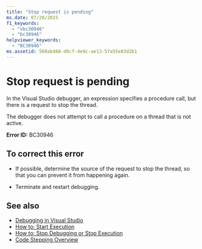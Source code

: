```yaml
---
title: "Stop request is pending"
ms.date: 07/20/2015
f1_keywords: 
  - "vbc30946"
  - "bc30946"
helpviewer_keywords: 
  - "BC30946"
ms.assetid: 560ab468-d8cf-4e9c-ae13-57a55e83d2b1
---
```

# Stop request is pending
In the Visual Studio debugger, an expression specifies a procedure call, but there is a request to stop the thread.  
  
 The debugger does not attempt to call a procedure on a thread that is not active.  
  
 **Error ID:** BC30946  
  
## To correct this error  
  
-   If possible, determine the source of the request to stop the thread, so that you can prevent it from happening again.  
  
-   Terminate and restart debugging.  
  
## See also
- [Debugging in Visual Studio](/visualstudio/debugger/debugging-in-visual-studio)
- [How to: Start Execution](https://msdn.microsoft.com/library/b0fe0ce5-900e-421f-a4c6-aa44ddae453c)
- [How to: Stop Debugging or Stop Execution](https://msdn.microsoft.com/library/03c68f95-aa96-481b-990e-467e065453a5)
- [Code Stepping Overview](https://msdn.microsoft.com/library/8791dac9-64d1-4bb9-b59e-8d59af1833f9)
